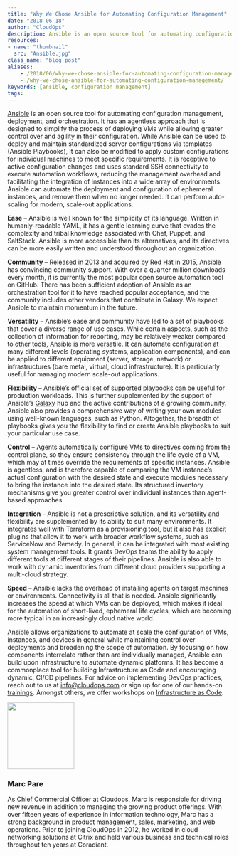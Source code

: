 ```yaml
---
title: "Why We Chose Ansible for Automating Configuration Management"
date: "2018-06-18"
author: "CloudOps"
description: Ansible is an open source tool for automating configuration management, deployment, and orchestration.
resources:
- name: "thumbnail"
  src: "Ansible.jpg"
class_name: "blog post"
aliases:
    - /2018/06/why-we-chose-ansible-for-automating-configuration-management/
    - /why-we-chose-ansible-for-automating-configuration-management/
keywords: [ansible, configuration management]
tags:
---
```


<p><a href="https://www.ansible.com/" target="_blank">Ansible</a> is an open source tool for automating configuration management, deployment, and orchestration. It has an agentless approach that is designed to simplify the process of deploying VMs while allowing greater control over and agility in their configuration. While Ansible can be used to deploy and maintain standardized server configurations via templates (Ansible Playbooks), it can also be modified to apply custom configurations for individual machines to meet specific requirements. It is receptive to active configuration changes and uses standard SSH connectivity to execute automation workflows, reducing the management overhead and facilitating the integration of instances into a wide array of environments. Ansible can automate the deployment and configuration of ephemeral instances, and remove them when no longer needed. It can perform auto-scaling for modern, scale-out applications.</p>

<p><strong>Ease</strong> – Ansible is well known for the simplicity of its language. Written in humanly-readable YAML, it has a gentle learning curve that evades the complexity and tribal knowledge associated with Chef, Puppet, and SaltStack. Ansible is more accessible than its alternatives, and its directives can be more easily written and understood throughout an organization.</p>

<p><strong>Community</strong> – Released in 2013 and acquired by Red Hat in 2015, Ansible has convincing community support. With over a quarter million downloads every month, it is currently the most popular open source automation tool on GitHub. There has been sufficient adoption of Ansible as an orchestration tool for it to have reached popular acceptance, and the community includes other vendors that contribute in Galaxy. We expect Ansible to maintain momentum in the future.</p>

<p><strong>Versatility</strong> – Ansible’s ease and community have led to a set of playbooks that cover a diverse range of use cases. While certain aspects, such as the collection of information for reporting, may be relatively weaker compared to other tools, Ansible is more versatile. It can automate configuration at many different levels (operating systems, application components), and can be applied to different equipment (server, storage, network) or infrastructures (bare metal, virtual, cloud infrastructure). It is particularly useful for managing modern scale-out applications.</p>

<p><strong>Flexibility</strong> – Ansible’s official set of supported playbooks can be useful for production workloads. This is further supplemented by the support of Ansible’s <a href="https://galaxy.ansible.com/" target="_blank">Galaxy</a> hub and the active contributions of a growing community. Ansible also provides a comprehensive way of writing your own modules using well-known languages, such as Python. Altogether, the breadth of playbooks gives you the flexibility to find or create Ansible playbooks to suit your particular use case.</p>

<p><strong>Control</strong> – Agents automatically configure VMs to directives coming from the control plane, so they ensure consistency through the life cycle of a VM, which may at times override the requirements of specific instances. Ansible is agentless, and is therefore capable of comparing the VM instance’s actual configuration with the desired state and execute modules necessary to bring the instance into the desired state. Its structured inventory mechanisms give you greater control over individual instances than agent-based approaches.</p>

<p><strong>Integration</strong> – Ansible is not a prescriptive solution, and its versatility and flexibility are supplemented by its ability to suit many environments. It integrates well with Terraform as a provisioning tool, but it also has explicit plugins that allow it to work with broader workflow systems, such as ServiceNow and Remedy. In general, it can be integrated with most existing system management tools. It grants DevOps teams the ability to apply different tools at different stages of their pipelines. Ansible is also able to work with dynamic inventories from different cloud providers supporting a multi-cloud strategy.</p>

<p><strong>Speed</strong> – Ansible lacks the overhead of installing agents on target machines or environments. Connectivity is all that is needed. Ansible significantly increases the speed at which VMs can be deployed, which makes it ideal for the automation of short-lived, ephemeral life cycles, which are becoming more typical in an increasingly cloud native world.</p>

<p>Ansible allows organizations to automate at scale the configuration of VMs, instances, and devices in general while maintaining control over deployments and broadening the scope of automation. By focusing on how components interrelate rather than are individually managed, Ansible can build upon infrastructure to automate dynamic platforms. It has become a commonplace tool for building Infrastructure as Code and encouraging dynamic, CI/CD pipelines. For advice on implementing DevOps practices, reach out to us at <a href="mailto:info@cloudops.com">info@cloudops.com</a> or sign up for one of our hands-on <a href="https://www.cloudops.com/workshop-calendar/" target="_blank">trainings</a>. Amongst others, we offer workshops on <a href="/infrastructure-as-code/" target="_blank">Infrastructure as Code</a>.</p>
<img class="alignleft" title="Marc Pare" src="/images/blog/post/MarcPare2.jpg" alt="" width="150">
<h3>Marc Pare</h3>
<p>As Chief Commercial Officer at Cloudops, Marc is responsible for driving new revenue in addition to managing the growing product offerings. With over fifteen years of experience in information technology, Marc has a strong background in product management, sales, marketing, and web operations. Prior to joining CloudOps in 2012, he worked in cloud networking solutions at Citrix and held various business and technical roles throughout ten years at Coradiant.</p>